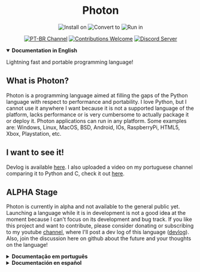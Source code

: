 <h1 align="center">Photon</h1>

<p align="center"><img src="https://img.shields.io/badge/Installing%20on-Windows%20%7C%20Linux%20%7C%20macOS-informational" alt="Install on">
<img src="https://img.shields.io/badge/Converting%20to-Python%20%7C%20C%20%7C%20D%20%7C%20Dart%20%7C%20Haxe%20%7C%20JavaScript-blue" alt="Convert to">
<img src="https://img.shields.io/badge/Running-Everywhere-success" alt="Run in"></p>

<p align="center"><a href="https://www.youtube.com/channel/UCjxrE6D_P9X_HnSW2mpw1BQ"><img src="https://img.shields.io/youtube/channel/subscribers/UCjxrE6D_P9X_HnSW2mpw1BQ?label=HashLDash&style=social" alt="PT-BR Channel"></a>
<a href="https://github.com/HashLDash/Photon/issues"><img src="https://img.shields.io/badge/Contributions-Welcome-brightgreen.svg" alt="Contributions Welcome"></a>
<a href="https://discord.gg/GdgAVEuY92"><img src="https://img.shields.io/discord/832730262281650217?color=%237289d9&label=Chat&logo=discord&logoColor=%237289d9" alt="Discord Server"></a></p>


<details open><summary><strong>Documentation in English</strong></summary>

Lightning fast and portable programming language!

## What is Photon?

Photon is a programming language aimed at filling the gaps of the Python language with respect to performance and portability. I love Python, but I cannot use it anywhere I want because it is not a supported language of the platform, lacks performance or is very cumbersome to actually package it or deploy it.
Photon applications can run in any platform. Some examples are: Windows, Linux, MacOS, BSD, Android, IOs, RaspberryPi, HTML5, Xbox, Playstation, etc.

## I want to see it!

Devlog is available [here](https://www.youtube.com/watch?v=Seu5q_hc6go&list=PL89TmjrkwpOfteQJRptqmK-y8pr6uJdlc).
I also uploaded a video on my portuguese channel comparing it to Python and C, check it out [here](https://youtu.be/_8xtTyCTPXI).

## ALPHA Stage

Photon is currently in alpha and not available to the general public yet. Launching a language while it is in development is not a good idea at the moment because I can't focus on its development and bug track.
If you like this project and want to contribute, please consider donating or subscribing to my youtube [channel](https://www.youtube.com/channel/UChE5M9BAsdtlllOpfhIu8Tw), where I'll post a dev log of this language ([devlog](https://www.youtube.com/watch?v=Seu5q_hc6go&list=PL89TmjrkwpOfteQJRptqmK-y8pr6uJdlc)).
Also, join the discussion here on github about the future and your thoughts on the language!

</details>

<details><summary><strong>Documentação em português</strong></summary>
Linguagem de programação extremamente rápida e portátil!

## O que é Photon?

Photon é uma linguagem de programação que visa preencher as lacunas da linguagem Python no que diz respeito ao desempenho e portabilidade. Eu amo Python, mas não posso usá-lo em qualquer lugar que eu queira porque não é uma nativamente suportada, não tem desempenho suficiente ou aprensenta muitas complicações para distribuir um executável na plataforma de destino.
Por outro lado, os aplicativos Photon podem ser facilmente executados em qualquer plataforma. Alguns exemplos são: Windows, Linux, MacOS, BSD, Android, IOs, RaspberryPi, HTML5, Xbox, Playstation, etc.

## Quero ver!

O Devlog está disponível [aqui](https://www.youtube.com/watch?v=Seu5q_hc6go&list=PL89TmjrkwpOfteQJRptqmK-y8pr6uJdlc).
Também carreguei um vídeo no meu canal português comparando-o com Python e C, confira [aqui](https://youtu.be/_8xtTyCTPXI).

## Estágio ALPHA

Photon está atualmente em alfa e não está disponível para o público em geral ainda. Lançar uma linguagem enquanto ela está em desenvolvimento não é uma boa ideia no momento porque não posso me concentrar em seu desenvolvimento e rastreamento de bug.
Se você gosta deste projeto e deseja contribuir, considere doar ou se inscrever no meu [canal youtube](https://www.youtube.com/channel/UChE5M9BAsdtlllOpfhIu8Tw) , onde postarei um dev log desta linguagem ([devlog](https://www.youtube.com/watch?v=Seu5q_hc6go&list=PL89TmjrkwpOfteQJRptqmK-y8pr6uJdlc)).
Além disso, participe da discussão aqui no github sobre o futuro e sua opinião sobre a linguagem!

</details>



<details> <summary> <strong> Documentación en español </strong> </summary>
¡Lenguaje de programación extremadamente rápido y portátil!

## ¿Qué es Photon?

Photon es un lenguaje de programación que tiene como objetivo llenar los vacíos en el lenguaje Python con respecto al rendimiento y la portabilidad. Me encanta Python, pero no puedo usarlo en cualquier lugar que quiera porque no es compatible de forma nativa, no tiene suficiente rendimiento o tiene muchas complicaciones para distribuir un ejecutable en la plataforma de destino.
Por otro lado, las aplicaciones Photon se pueden ejecutar fácilmente en cualquier plataforma. Algunos ejemplos son: Windows, Linux, MacOS, BSD, Android, IOs, RaspberryPi, HTML5, Xbox, Playstation, etc.

## ¡Quiero ver!

El Devlog está disponible [aquí](https://www.youtube.com/watch?v=Your5q_hc6go&list=PL89TmjrkwpOfteQJRptqmK-y8pr6uJdlc).
También subí un video en mi canal portugués comparándolo con Python y C, compruébalo [aquí](https://youtu.be/_8xtTyCTPXI).

## Etapa ALPHA

Photon se encuentra actualmente en alfa y aún no está disponible para el público en general. Lanzar un lenguaje mientras está en desarrollo no es una buena idea en este momento porque no puedo concentrarme en su desarrollo y seguimiento de errores.
Si te gusta este proyecto y quieres contribuir, considera hacer una donación o suscribirte a mi [canal de youtube](https://www.youtube.com/channel/UChE5M9BAsdtlllOpfhIu8Tw), donde publicaré un registro de desarrollo de este idioma [devlog](https://www.youtube.com/watch?v=Your5q_hc6go&list=PL89TmjrkwpOfteQJRptqmK-y8pr6uJdlc)
¡Además, participa en la discusión aquí en github sobre el futuro y tu opinión sobre el lenguaje!

</details>
